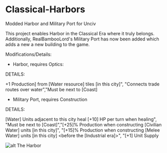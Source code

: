 # Classical-Harbors
Modded Harbor and Military Port for Unciv

This project enables Harbor in the Classical Era where it truly belongs. Additionally, RealBambooLord's Military Port has now been added which adds a new a new building to the game.

Modifications/Details:

- Harbor, requires Optics: 

DETAILS:

+1 Production] from [Water resource] tiles [in this city]",
			"Connects trade routes over water","Must be next to [Coast]
      
- Military Port, requires Construction

DETAILS:

[Water] Units adjacent to this city heal [+10] HP per turn when healing",
			    "Must be next to [Coast]","[+25]% Production when constructing [Civilian Water] units [in this city]",
			    "[+15]% Production when constructing [Melee Water] units [in this city] <before the [Industrial era]>",
			    "[+1] Unit Supply

![alt The Harbor](https://www.realmofhistory.com/wp-content/uploads/2016/07/Ostia-3-min.jpg?ezimgfmt=ng:webp/ngcb20://url/to/img.png)
